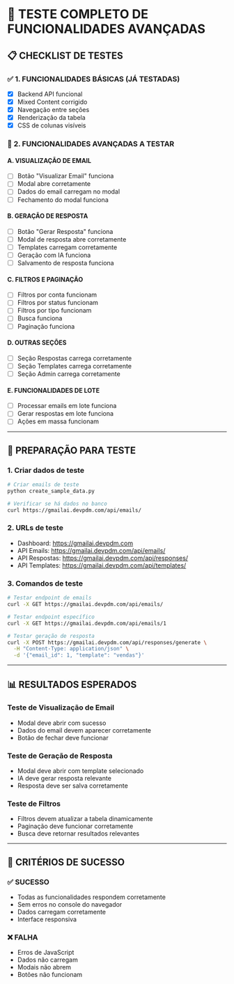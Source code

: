 # 🧪 TESTE COMPLETO DE FUNCIONALIDADES AVANÇADAS

## 📋 CHECKLIST DE TESTES

### ✅ **1. FUNCIONALIDADES BÁSICAS (JÁ TESTADAS)**
- [x] Backend API funcional
- [x] Mixed Content corrigido
- [x] Navegação entre seções
- [x] Renderização da tabela
- [x] CSS de colunas visíveis

### 🎯 **2. FUNCIONALIDADES AVANÇADAS A TESTAR**

#### **A. VISUALIZAÇÃO DE EMAIL**
- [ ] Botão "Visualizar Email" funciona
- [ ] Modal abre corretamente
- [ ] Dados do email carregam no modal
- [ ] Fechamento do modal funciona

#### **B. GERAÇÃO DE RESPOSTA**
- [ ] Botão "Gerar Resposta" funciona
- [ ] Modal de resposta abre corretamente
- [ ] Templates carregam corretamente
- [ ] Geração com IA funciona
- [ ] Salvamento de resposta funciona

#### **C. FILTROS E PAGINAÇÃO**
- [ ] Filtros por conta funcionam
- [ ] Filtros por status funcionam
- [ ] Filtros por tipo funcionam
- [ ] Busca funciona
- [ ] Paginação funciona

#### **D. OUTRAS SEÇÕES**
- [ ] Seção Respostas carrega corretamente
- [ ] Seção Templates carrega corretamente
- [ ] Seção Admin carrega corretamente

#### **E. FUNCIONALIDADES DE LOTE**
- [ ] Processar emails em lote funciona
- [ ] Gerar respostas em lote funciona
- [ ] Ações em massa funcionam

---

## 🔧 PREPARAÇÃO PARA TESTE

### **1. Criar dados de teste**
```bash
# Criar emails de teste
python create_sample_data.py

# Verificar se há dados no banco
curl https://gmailai.devpdm.com/api/emails/
```

### **2. URLs de teste**
- Dashboard: https://gmailai.devpdm.com
- API Emails: https://gmailai.devpdm.com/api/emails/
- API Respostas: https://gmailai.devpdm.com/api/responses/
- API Templates: https://gmailai.devpdm.com/api/templates/

### **3. Comandos de teste**
```bash
# Testar endpoint de emails
curl -X GET https://gmailai.devpdm.com/api/emails/

# Testar endpoint específico
curl -X GET https://gmailai.devpdm.com/api/emails/1

# Testar geração de resposta
curl -X POST https://gmailai.devpdm.com/api/responses/generate \
  -H "Content-Type: application/json" \
  -d '{"email_id": 1, "template": "vendas"}'
```

---

## 📊 RESULTADOS ESPERADOS

### **Teste de Visualização de Email**
- Modal deve abrir com sucesso
- Dados do email devem aparecer corretamente
- Botão de fechar deve funcionar

### **Teste de Geração de Resposta**
- Modal deve abrir com template selecionado
- IA deve gerar resposta relevante
- Resposta deve ser salva corretamente

### **Teste de Filtros**
- Filtros devem atualizar a tabela dinamicamente
- Paginação deve funcionar corretamente
- Busca deve retornar resultados relevantes

---

## 🚨 CRITÉRIOS DE SUCESSO

### **✅ SUCESSO**
- Todas as funcionalidades respondem corretamente
- Sem erros no console do navegador
- Dados carregam corretamente
- Interface responsiva

### **❌ FALHA**
- Erros de JavaScript
- Dados não carregam
- Modais não abrem
- Botões não funcionam

